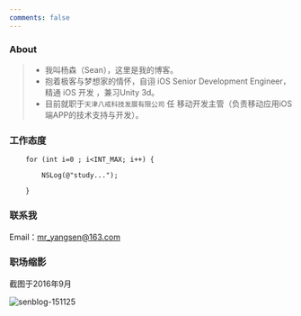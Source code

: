 ```yaml
---
comments: false
---
```


### About
> * 我叫杨森（Sean），这里是我的博客。
> * 抱着极客与梦想家的情怀，自诩 iOS Senior Development Engineer，精通 iOS 开发 ，兼习Unity 3d。
> * 目前就职于`天津八戒科技发展有限公司` 任 移动开发主管（负责移动应用iOS端APP的技术支持与开发）。

### 工作态度

```
    for (int i=0 ; i<INT_MAX; i++) {
        
        NSLog(@"study...");
        
    }
```
### 联系我

Email：mr_yangsen@163.com

### 职场缩影

截图于2016年9月

![senblog-151125](http://oh6pxgkf2.bkt.clouddn.com/22.png)




